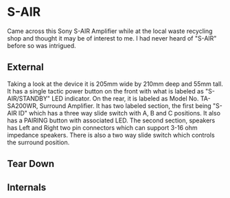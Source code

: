 # S-AIR

Came across this Sony S-AIR Amplifier while at the local waste recycling shop and thought it may be of interest to me. I had never heard of "S-AIR" before so was intrigued. 

## External

Taking a look at the device it is 205mm wide by 210mm deep and 55mm tall. It has a single tactic power button on the front with what is labeled as "S-AIR/STANDBY" LED indicator. On the rear, it is labeled as Model No. TA-SA200WR, Surround Amplifier. It has two labeled section, the first being "S-AIR ID" which has a three way slide switch with A, B and C positions. It also has a PAIRING button with associated LED. The second section, speakers has Left and Right two pin connectors which can support 3-16 ohm impedance speakers.  There is also a two way slide switch which controls the surround position.  

## Tear Down

## Internals
